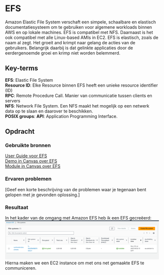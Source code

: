 # EFS
Amazon Elastic File System verschaft een simpele, schaalbare en elastisch documentatiesysteem om te gebruiken voor algemene workloads binnen AWS en op lokale machines. EFS is compatibel met NFS. Daarnaast is het ook compatibel met alle Linux-based AMIs in EC2. EFS is elastisch, zoals de naam al zegt. Het groeit and krimpt naar gelang de acties van de gebruikers. Belangrijk daarbij is dat gelinkte applicaties door de eerdergenoemde groei en krimp niet worden belemmerd. 

## Key-terms
**EFS**: Elastic File System  
**Resource ID**: Elke Resource binnen EFS heeft een unieke resource identifier (ID)  
**RPC**: Remote Procedure Call. Manier van communicatie tussen clients en servers  
**NFS**: Network File System. Een NFS maakt het mogelijk op een netwerk data op te slaan en daarover te beschikken.  
**POSIX groups**:
**API**: Application Programming Interface.  

## Opdracht
### Gebruikte bronnen
[User Guide voor EFS](https://docs.aws.amazon.com/efs/latest/ug/whatisefs.html)  
[Demo in Canvas over EFS](https://awsrestart.instructure.com/courses/1943/pages/elastic-file-system-efs-demonstration?module_item_id=1270885)  
[Module in Canvas over EFS](https://awsrestart.vitalsource.com/reader/books/W10D4035V3/pageid/3)  
### Ervaren problemen
[Geef een korte beschrijving van de problemen waar je tegenaan bent gelopen met je gevonden oplossing.]

### Resultaat
In het kader van de omgang met Amazon EFS heb ik een EFS gecreëerd: ![](/00_includes/05_AWS/EFS/CaptureCreationEFS.PNG)  
Hierna maken we een EC2 instance om met ons net gemaakte EFS te communiceren. 

